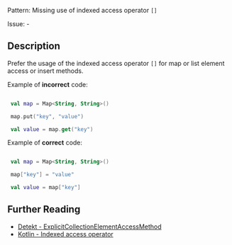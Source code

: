 Pattern: Missing use of indexed access operator `[]`

Issue: -

## Description

Prefer the usage of the indexed access operator `[]` for map or list element access or insert methods.

Example of **incorrect** code:

```kotlin
 val map = Map<String, String>()
 map.put("key", "value")
 val value = map.get("key")
```

Example of **correct** code:

```kotlin
 val map = Map<String, String>()
 map["key"] = "value"
 val value = map["key"]
```

## Further Reading

* [Detekt - ExplicitCollectionElementAccessMethod](https://detekt.dev/docs/rules/style/#explicitcollectionelementaccessmethod)
* [Kotlin - Indexed access operator](https://kotlinlang.org/docs/reference/operator-overloading.html#indexed)
